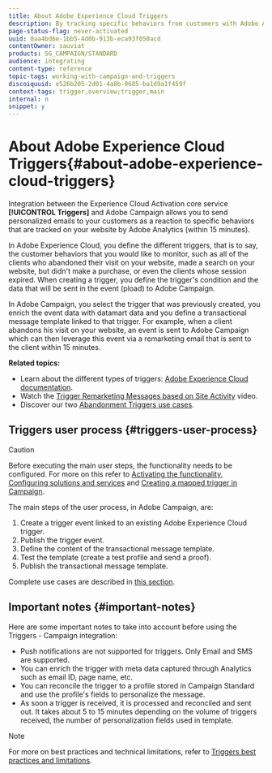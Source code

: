 ```yaml
---
title: About Adobe Experience Cloud Triggers
description: By tracking specific behaviors from customers with Adobe Analytics, you can now send personalized emails to your customers in Adobe Campaign.
page-status-flag: never-activated
uuid: 0aa4bd6e-1bb5-4d0b-913b-eca93f050acd
contentOwner: sauviat
products: SG_CAMPAIGN/STANDARD
audience: integrating
content-type: reference
topic-tags: working-with-campaign-and-triggers
discoiquuid: e526b205-2d01-4a8b-9685-ba1d9a1f459f
context-tags: trigger,overview;trigger,main
internal: n
snippet: y
---
```


# About Adobe Experience Cloud Triggers{#about-adobe-experience-cloud-triggers}

Integration between the Experience Cloud Activation core service **[!UICONTROL Triggers]** and Adobe Campaign allows you to send personalized emails to your customers as a reaction to specific behaviors that are tracked on your website by Adobe Analytics (within 15 minutes).

In Adobe Experience Cloud, you define the different triggers, that is to say, the customer behaviors that you would like to monitor, such as all of the clients who abandoned their visit on your website, made a search on your website, but didn't make a purchase, or even the clients whose session expired. When creating a trigger, you define the trigger's condition and the data that will be sent in the event (pload) to Adobe Campaign.

In Adobe Campaign, you select the trigger that was previously created, you enrich the event data with datamart data and you define a transactional message template linked to that trigger. For example, when a client abandons his visit on your website, an event is sent to Adobe Campaign which can then leverage this event via a remarketing email that is sent to the client within 15 minutes.

**Related topics:**

* Learn about the different types of triggers: [Adobe Experience Cloud documentation](https://marketing.adobe.com/resources/help/en_US/mcloud/triggers.html).
* Watch the [Trigger Remarketing Messages based on Site Activity](https://helpx.adobe.com/marketing-cloud/how-to/email-marketing.html#step-two) video.
* Discover our two [Abandonment Triggers use cases](../../integrating/using/abandonment-triggers-use-cases.md).

## Triggers user process {#triggers-user-process}

>[!CAUTION]
>
>Before executing the main user steps, the functionality needs to be configured. For more on this refer to [Activating the functionality](../../integrating/using/configuring-triggers-in-experience-cloud.md#activating-the-functionality), [Configuring solutions and services](../../integrating/using/configuring-triggers-in-experience-cloud.md#configuring-solutions-and-services) and [Creating a mapped trigger in Campaign](../../integrating/using/using-triggers-in-campaign.md#creating-a-mapped-trigger-in-campaign).

The main steps of the user process, in Adobe Campaign, are:

1. Create a trigger event linked to an existing Adobe Experience Cloud trigger.
1. Publish the trigger event.
1. Define the content of the transactional message template.
1. Test the template (create a test profile and send a proof).
1. Publish the transactional message template.

Complete use cases are described in [this section](../../integrating/using/abandonment-triggers-use-cases.md).

## Important notes {#important-notes}

Here are some important notes to take into account before using the Triggers - Campaign integration:

* Push notifications are not supported for triggers. Only Email and SMS are supported.
* You can enrich the trigger with meta data captured through Analytics such as email ID, page name, etc.
* You can reconcile the trigger to a profile stored in Campaign Standard and use the profile's fields to personalize the message.
* As soon a trigger is received, it is processed and reconciled and sent out. It takes about 5 to 15 minutes depending on the volume of triggers received, the number of personalization fields used in template.

>[!NOTE]
>
>For more on best practices and technical limitations, refer to [Triggers best practices and limitations](../../integrating/using/configuring-triggers-in-experience-cloud.md#triggers-best-practices-and-limitations).

